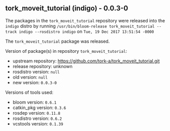## tork_moveit_tutorial (indigo) - 0.0.3-0

The packages in the `tork_moveit_tutorial` repository were released into the `indigo` distro by running `/usr/bin/bloom-release tork_moveit_tutorial --track indigo --rosdistro indigo` on `Tue, 19 Dec 2017 13:51:54 -0000`

The `tork_moveit_tutorial` package was released.

Version of package(s) in repository `tork_moveit_tutorial`:

- upstream repository: https://github.com/tork-a/tork_moveit_tutorial.git
- release repository: unknown
- rosdistro version: `null`
- old version: `null`
- new version: `0.0.3-0`

Versions of tools used:

- bloom version: `0.6.1`
- catkin_pkg version: `0.3.6`
- rosdep version: `0.11.8`
- rosdistro version: `0.6.2`
- vcstools version: `0.1.39`


